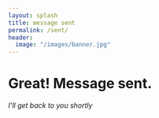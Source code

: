 ```yaml
---
layout: splash
title: message sent
permalink: /sent/ 
header:
  image: "/images/banner.jpg"
---
```

# Great! Message sent.
*I'll get back to you shortly*
